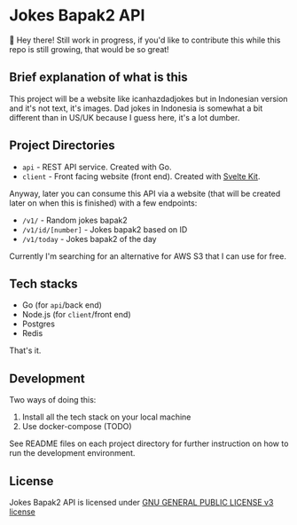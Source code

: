 # Jokes Bapak2 API

👋 Hey there! Still work in progress, if you'd like to contribute this while this repo is still growing, that would be so great!

## Brief explanation of what is this

This project will be a website like icanhazdadjokes but in Indonesian version and it's not text, it's images. Dad jokes in Indonesia is somewhat a bit different than in US/UK because I guess here, it's a lot dumber.

## Project Directories

* `api` - REST API service. Created with Go.
* `client` - Front facing website (front end). Created with [Svelte Kit](https://kit.svelte.dev/).

Anyway, later you can consume this API via a website (that will be created later on when this is finished) with a few endpoints:

 * `/v1/` - Random jokes bapak2
 * `/v1/id/[number]` - Jokes bapak2 based on ID
 * `/v1/today` - Jokes bapak2 of the day

Currently I'm searching for an alternative for AWS S3 that I can use for free.

## Tech stacks

 * Go (for `api`/back end)
 * Node.js (for `client`/front end)
 * Postgres
 * Redis

That's it.

## Development

Two ways of doing this:
  1. Install all the tech stack on your local machine
  2. Use docker-compose (TODO)

See README files on each project directory for further instruction on how to run the development environment.

## License

Jokes Bapak2 API is licensed under [GNU GENERAL PUBLIC LICENSE v3 license](./LICENSE)